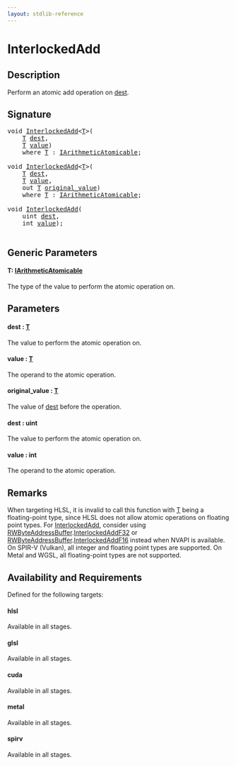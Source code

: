 ```yaml
---
layout: stdlib-reference
---
```


# InterlockedAdd

## Description

Perform an atomic add operation on <span class='code'><a href="interlockedadd-0b.html#decl-dest" class="code_param">dest</a></span>.



## Signature 

<pre>
<span class="code_keyword">void</span> <a href="interlockedadd-0b.html">InterlockedAdd</a>&lt;<a href="interlockedadd-0b.html#typeparam-T" class="code_type">T</a>&gt;(
    <a href="interlockedadd-0b.html#typeparam-T" class="code_type">T</a> <a href="interlockedadd-0b.html#decl-dest" class="code_param">dest</a>,
    <a href="interlockedadd-0b.html#typeparam-T" class="code_type">T</a> <a href="interlockedadd-0b.html#decl-value" class="code_param">value</a>)
    <span class='code_keyword'>where</span> <a href="interlockedadd-0b.html#typeparam-T" class="code_type">T</a> : <a href="index.html" class="code_type">IArithmeticAtomicable</a>;

<span class="code_keyword">void</span> <a href="interlockedadd-0b.html">InterlockedAdd</a>&lt;<a href="interlockedadd-0b.html#typeparam-T" class="code_type">T</a>&gt;(
    <a href="interlockedadd-0b.html#typeparam-T" class="code_type">T</a> <a href="interlockedadd-0b.html#decl-dest" class="code_param">dest</a>,
    <a href="interlockedadd-0b.html#typeparam-T" class="code_type">T</a> <a href="interlockedadd-0b.html#decl-value" class="code_param">value</a>,
    <span class="code_keyword">out</span> <a href="interlockedadd-0b.html#typeparam-T" class="code_type">T</a> <a href="interlockedadd-0b.html#decl-original_value" class="code_param">original_value</a>)
    <span class='code_keyword'>where</span> <a href="interlockedadd-0b.html#typeparam-T" class="code_type">T</a> : <a href="index.html" class="code_type">IArithmeticAtomicable</a>;

<span class="code_keyword">void</span> <a href="interlockedadd-0b.html">InterlockedAdd</a>(
    <span class="code_keyword">uint</span> <a href="interlockedadd-0b.html#decl-dest" class="code_param">dest</a>,
    <span class="code_keyword">int</span> <a href="interlockedadd-0b.html#decl-value" class="code_param">value</a>);

</pre>

## Generic Parameters

####  <a id="typeparam-T"></a>T: [IArithmeticAtomicable](../interfaces/iarithmeticatomicable-01b/index)
The type of the value to perform the atomic operation on.


## Parameters

####  <a id="decl-dest"></a>dest  : [T](interlockedadd-0b#typeparam-T)
The value to perform the atomic operation on.

####  <a id="decl-value"></a>value  : [T](interlockedadd-0b#typeparam-T)
The operand to the atomic operation.

####  <a id="decl-original_value"></a>original\_value  : [T](interlockedadd-0b#typeparam-T)
The value of <span class='code'><a href="interlockedadd-0b.html#decl-dest" class="code_param">dest</a></span> before the operation.

####  <a id="decl-dest"></a>dest  : uint
The value to perform the atomic operation on.

####  <a id="decl-value"></a>value  : int
The operand to the atomic operation.


## Remarks
When targeting HLSL, it is invalid to call this function with <span class='code'><a href="interlockedadd-0b.html#typeparam-T" class="code_type">T</a></span> being a floating-point type, since
HLSL does not allow atomic operations on floating point types. For <span class='code'><a href="interlockedadd-0b.html">InterlockedAdd</a></span>, consider using
<span class='code'><a href="index.html" class="code_type">RWByteAddressBuffer</a>.<a href="interlockedaddf32-0be.html">InterlockedAddF32</a></span> or <span class='code'><a href="index.html" class="code_type">RWByteAddressBuffer</a>.<a href="interlockedaddf16-0be.html">InterlockedAddF16</a></span> instead when NVAPI is available.
On SPIR-V (Vulkan), all integer and floating point types are supported.
On Metal and WGSL, all floating-point types are not supported.


## Availability and Requirements

Defined for the following targets:

#### hlsl
Available in all stages.

#### glsl
Available in all stages.

#### cuda
Available in all stages.

#### metal
Available in all stages.

#### spirv
Available in all stages.



